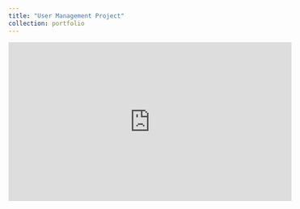 ```yaml
---
title: "User Management Project"
collection: portfolio
---
```


<iframe width="560" height="315"
    src="https://www.youtube.com/watch?v=uHo8TOL3mGY"
    title="YouTube video player"
    frameborder="0"
    allow="accelerometer; autoplay; clipboard-write; encrypted-media; gyroscope; picture-in-picture; web-share"
    allowfullscreen>
</iframe>
